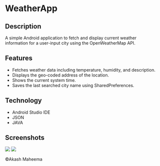 # WeatherApp

## Description
A simple Android application to fetch and display current weather information for a user-input city using the OpenWeatherMap API.

## Features
- Fetches weather data including temperature, humidity, and description.
- Displays the geo-coded address of the location.
- Shows the current system time.
- Saves the last searched city name using SharedPreferences.

<h2>Technology</h2>
<ul>
    <li>Android Studio IDE</li>
    <li>JSON</li>
    <li>JAVA</li>
</ul>

<h2>Screenshots</h2>
<img src="https://github.com/AkashMaheema/city-weather-app/assets/124072217/ca37cc4d-dc37-4568-855c-16403b41fe91.png">
<img src="https://github.com/AkashMaheema/city-weather-app/assets/124072217/67e7d2c1-58d0-4dc5-882b-5d30bbd312d9.png">



©Akash Maheema
